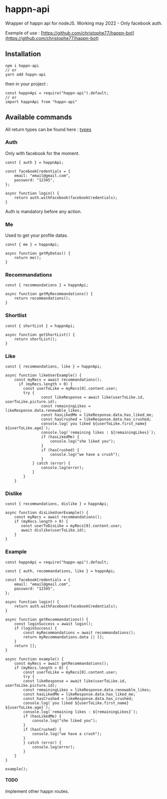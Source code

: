# happn-api

Wrapper of happn api for nodeJS.
Working may 2022 - Only facebook auth.

Exemple of use : [https://github.com/christophe77/happn-bot](https://github.com/christophe77/happn-bot)

## Installation

    npm i happn-api
    // or
    yarn add happn-api

then in your project :

    const happnApi = require("happn-api").default;
    // or
    import happnApi from "happn-api"

## Available commands

All return types can be found here : [types](https://github.com/christophe77/happn-api/tree/master/src/types)

### Auth

Only with facebook for the moment.

    const { auth } = happnApi;

    const facebookCredentials = {
        email: "email@gmail.com",
        password: "12345",
    };

    async function login() {
        return auth.withFacebook(facebookCredentials);
    }

Auth is mandatory before any action.

### Me

Used to get your profile datas.

    const { me } = happnApi;

    async function getMyDatas() {
        return me();
    }

### Recommandations

    const { recommandations } = happnApi;

    async function getMyRecommandations() {
        return recommandations();
    }

### Shortlist

    const { shortList } = happnApi;

    async function getShortList() {
        return shortList();
    }

### Like

    const { recommandations, like } = happnApi;

    async function likeUserExample() {
        const myRecs = await recommandations();
          if (myRecs.length > 0) {
            const userToLike = myRecs[0].content.user;
            try {
                    const likeResponse = await like(userToLike.id, userToLike.picture.id);
                    const remainingLikes = likeResponse.data.renewable_likes;
                    const hasLikedMe = likeResponse.data.has_liked_me;
                    const hasCrushed = likeResponse.data.has_crushed;
                    console.log(`you liked ${userToLike.first_name} ${userToLike.age}`);
                    console.log(`remaining likes : ${remainingLikes}`);
                    if (hasLikedMe) {
                        console.log("she liked you");
                    }
                    if (hasCrushed) {
                        console.log("we have a crush");
                    }
                } catch (error) {
                    console.log(error);
                }
            }
        }

### Dislike

    const { recommandations, dislike } = happnApi;

    async function disLikeUserExample() {
        const myRecs = await recommandations();
        if (myRecs.length > 0) {
           const userToDisLike = myRecs[0].content.user;
           await dislike(userToLike.id);
        }
    }

### Example

    const happnApi = require("happn-api").default;

    const { auth, recommandations, like } = happnApi;

    const facebookCredentials = {
        email: "email@gmail.com",
        password: "12345",
    };

    async function login() {
        return auth.withFacebook(facebookCredentials);
    }

    async function getRecommandations() {
        const loginSuccess = await login();
        if (loginSuccess) {
            const myRecommandations = await recommandations();
            return myRecommandations.data || [];
        }
        return [];
    }

    async function example() {
        const myRecs = await getRecommandations();
        if (myRecs.length > 0) {
            const userToLike = myRecs[0].content.user;
            try {
            const likeResponse = await like(userToLike.id, userToLike.picture.id);
            const remainingLikes = likeResponse.data.renewable_likes;
            const hasLikedMe = likeResponse.data.has_liked_me;
            const hasCrushed = likeResponse.data.has_crushed;
            console.log(`you liked ${userToLike.first_name} ${userToLike.age}`);
            console.log(`remaining likes : ${remainingLikes}`);
            if (hasLikedMe) {
                console.log("she liked you");
            }
            if (hasCrushed) {
                console.log("we have a crush");
            }
            } catch (error) {
                console.log(error);
            }
        }
    }

    example();

#### TODO

Implement other happn routes.
